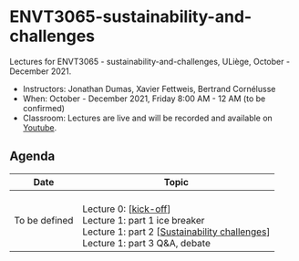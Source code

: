 # ENVT3065-sustainability-and-challenges

Lectures for ENVT3065 - sustainability-and-challenges, ULiège, October - December 2021.

- Instructors: Jonathan Dumas, Xavier Fettweis, Bertrand Cornélusse
- When: October - December 2021, Friday 8:00 AM - 12 AM (to be confirmed)
- Classroom: Lectures are live and will be recorded and available on [Youtube]().

## Agenda

| Date | Topic |
| --- | --- |
| To be defined |<br>Lecture 0: [[kick-off](https://github.com/jonathandumas/ENVT3065-sustainability-and-challenges/blob/main/pdf/ENVT_kick_off.pdf)]<br>Lecture 1: part 1 ice breaker<br>Lecture 1: part 2 [[Sustainability challenges]()]<br> Lecture 1: part 3 Q&A, debate<br>|
